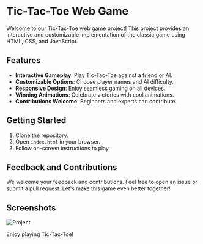 # Tic-Tac-Toe Web Game

Welcome to our Tic-Tac-Toe web game project! This project provides an interactive and customizable implementation of the classic game using HTML, CSS, and JavaScript.

## Features

- **Interactive Gameplay**: Play Tic-Tac-Toe against a friend or AI.
- **Customizable Options**: Choose player names and AI difficulty.
- **Responsive Design**: Enjoy seamless gaming on all devices.
- **Winning Animations**: Celebrate victories with cool animations.
- **Contributions Welcome**: Beginners and experts can contribute.

## Getting Started

1. Clone the repository.
2. Open `index.html` in your browser.
3. Follow on-screen instructions to play.

## Feedback and Contributions

We welcome your feedback and contributions. Feel free to open an issue or submit a pull request. Let's make this game even better together!


## Screenshots

![Project](https://github.com/CodeLegend1011/Tic-Tac-Toe/assets/142136719/09824d91-04f9-458f-81f6-93c04480633a)



Enjoy playing Tic-Tac-Toe!
